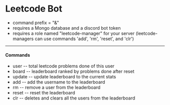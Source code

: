 # Leetcode Bot
- command prefix = "&amp;"
- requires a Mongo database and a discord bot token
- requires a role named "leetcode-manager" for your server (leetcode-managers can use commands 'add', 'rm', 'reset', and 'clr')
---
#### Commands
- user <leetcode username> -- total leetcode problems done of this user
- board -- leaderboard ranked by problems done after reset
- update -- update leaderboard to the current stats
- add <leetcode username> -- add the username to the leaderboard
- rm <leetcode username> -- remove a user from the leaderboard
- reset -- reset the leaderboard
- clr -- deletes and clears all the users from the leaderboard
